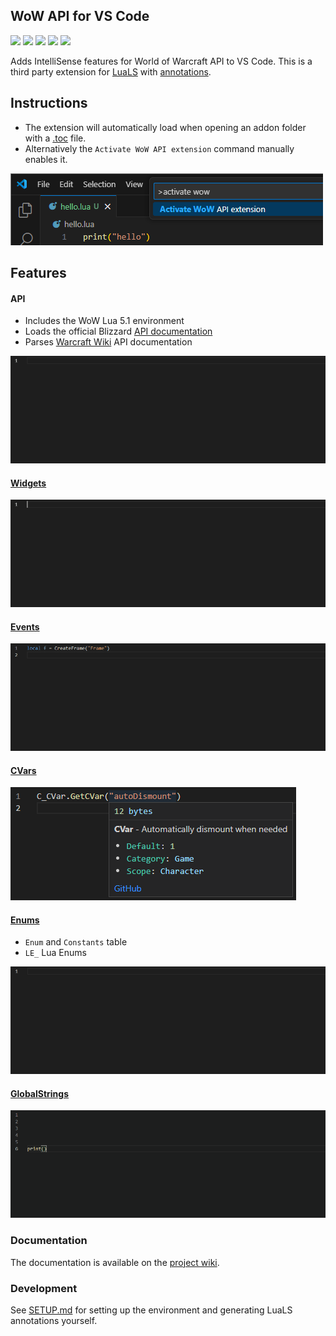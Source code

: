 ## WoW API for VS Code
[![](https://img.shields.io/github/license/Ketho/vscode-wow-api)](https://opensource.org/licenses/MIT)
[![](https://img.shields.io/github/v/release/Ketho/vscode-wow-api)](https://github.com/Ketho/vscode-wow-api/releases)
[![](https://img.shields.io/badge/mainline-11.2.0-yellow)](https://github.com/Ketho/BlizzardInterfaceResources/tree/11.2.0)
[![](https://img.shields.io/badge/mists-5.5.0-yellow)](https://github.com/Ketho/BlizzardInterfaceResources/tree/5.5.0)
[![](https://img.shields.io/badge/vanilla-1.15.7-yellow)](https://github.com/Ketho/BlizzardInterfaceResources/tree/1.15.7)

Adds IntelliSense features for World of Warcraft API to VS Code. This is a third party extension for [LuaLS](https://marketplace.visualstudio.com/items?itemName=sumneko.lua) with [annotations](https://luals.github.io/wiki/annotations/).

## Instructions
* The extension will automatically load when opening an addon folder with a [.toc](https://warcraft.wiki.gg/wiki/TOC_format) file.
* Alternatively the `Activate WoW API extension` command manually enables it.

![](img/readme/activate.png)

## Features
#### API
* Includes the WoW Lua 5.1 environment
* Loads the official Blizzard [API documentation](https://github.com/Gethe/wow-ui-source/tree/live/Interface/AddOns/Blizzard_APIDocumentationGenerated)
* Parses [Warcraft Wiki](https://warcraft.wiki.gg/wiki/World_of_Warcraft_API) API documentation

![](https://github.com/Ketho/vscode-wow-api/raw/master/img/readme/api.gif)

#### [Widgets](https://warcraft.wiki.gg/wiki/Widget_API)
![](https://github.com/Ketho/vscode-wow-api/raw/master/img/readme/widget.gif)

#### [Events](https://warcraft.wiki.gg/wiki/Events)
![](https://github.com/Ketho/vscode-wow-api/raw/master/img/readme/event.gif)

#### [CVars](https://warcraft.wiki.gg/wiki/Console_variables)
![](https://github.com/Ketho/vscode-wow-api/raw/master/img/readme/cvar.png)

#### [Enums](https://github.com/Ketho/BlizzardInterfaceResources/blob/mainline/Resources/LuaEnum.lua)
* `Enum` and `Constants` table
* `LE_` Lua Enums

![](https://github.com/Ketho/vscode-wow-api/raw/master/img/readme/enum.gif)

#### [GlobalStrings](https://github.com/Ketho/BlizzardInterfaceResources/blob/mainline/Resources/GlobalStrings.lua)

![](https://github.com/Ketho/vscode-wow-api/raw/master/img/readme/globalstring.gif)

### Documentation
The documentation is available on the [project wiki](https://github.com/Ketho/vscode-wow-api/wiki).

### Development
See [SETUP.md](SETUP.md) for setting up the environment and generating LuaLS annotations yourself.
